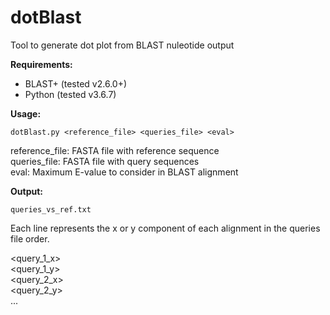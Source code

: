 dotBlast
========

Tool to generate dot plot from BLAST nuleotide output

<b>Requirements:</b>
* BLAST+ (tested v2.6.0+)
* Python (tested v3.6.7)

<b>Usage:</b> 
```
dotBlast.py <reference_file> <queries_file> <eval>
```

reference_file: FASTA file with reference sequence <br />
queries_file: FASTA file with query sequences <br />
eval: Maximum E-value to consider in BLAST alignment <br />

<b>Output:</b>
```
queries_vs_ref.txt
```
Each line represents the x or y component of each alignment in the queries file order. <br />

<query_1_x> <br />
<query_1_y> <br />
<query_2_x> <br />
<query_2_y> <br />
... <br />
